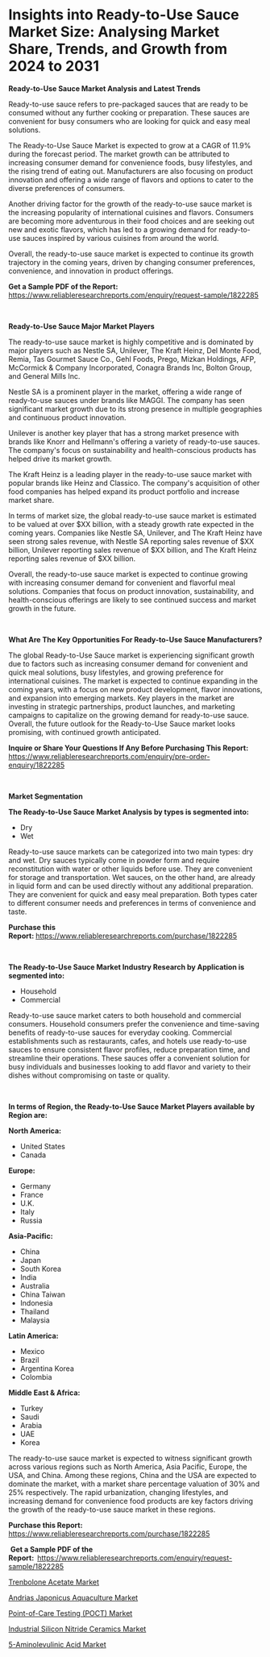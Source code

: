 <p><h1>Insights into Ready-to-Use Sauce Market Size: Analysing Market Share, Trends, and Growth from 2024 to 2031</h1></p><p><strong>Ready-to-Use Sauce Market Analysis and Latest Trends</strong></p>
<p><p>Ready-to-use sauce refers to pre-packaged sauces that are ready to be consumed without any further cooking or preparation. These sauces are convenient for busy consumers who are looking for quick and easy meal solutions.</p><p>The Ready-to-Use Sauce Market is expected to grow at a CAGR of 11.9% during the forecast period. The market growth can be attributed to increasing consumer demand for convenience foods, busy lifestyles, and the rising trend of eating out. Manufacturers are also focusing on product innovation and offering a wide range of flavors and options to cater to the diverse preferences of consumers.</p><p>Another driving factor for the growth of the ready-to-use sauce market is the increasing popularity of international cuisines and flavors. Consumers are becoming more adventurous in their food choices and are seeking out new and exotic flavors, which has led to a growing demand for ready-to-use sauces inspired by various cuisines from around the world.</p><p>Overall, the ready-to-use sauce market is expected to continue its growth trajectory in the coming years, driven by changing consumer preferences, convenience, and innovation in product offerings.</p></p>
<p><strong>Get a Sample PDF of the Report:&nbsp;</strong> <a href="https://www.reliableresearchreports.com/enquiry/request-sample/1822285">https://www.reliableresearchreports.com/enquiry/request-sample/1822285</a></p>
<p>&nbsp;</p>
<p><strong>Ready-to-Use Sauce Major Market Players</strong></p>
<p><p>The ready-to-use sauce market is highly competitive and is dominated by major players such as Nestle SA, Unilever, The Kraft Heinz, Del Monte Food, Remia, Tas Gourmet Sauce Co., Gehl Foods, Prego, Mizkan Holdings, AFP, McCormick & Company Incorporated, Conagra Brands Inc, Bolton Group, and General Mills Inc.</p><p>Nestle SA is a prominent player in the market, offering a wide range of ready-to-use sauces under brands like MAGGI. The company has seen significant market growth due to its strong presence in multiple geographies and continuous product innovation.</p><p>Unilever is another key player that has a strong market presence with brands like Knorr and Hellmann's offering a variety of ready-to-use sauces. The company's focus on sustainability and health-conscious products has helped drive its market growth.</p><p>The Kraft Heinz is a leading player in the ready-to-use sauce market with popular brands like Heinz and Classico. The company's acquisition of other food companies has helped expand its product portfolio and increase market share.</p><p>In terms of market size, the global ready-to-use sauce market is estimated to be valued at over $XX billion, with a steady growth rate expected in the coming years. Companies like Nestle SA, Unilever, and The Kraft Heinz have seen strong sales revenue, with Nestle SA reporting sales revenue of $XX billion, Unilever reporting sales revenue of $XX billion, and The Kraft Heinz reporting sales revenue of $XX billion.</p><p>Overall, the ready-to-use sauce market is expected to continue growing with increasing consumer demand for convenient and flavorful meal solutions. Companies that focus on product innovation, sustainability, and health-conscious offerings are likely to see continued success and market growth in the future.</p></p>
<p>&nbsp;</p>
<p><strong>What Are The Key Opportunities For Ready-to-Use Sauce Manufacturers?</strong></p>
<p><p>The global Ready-to-Use Sauce market is experiencing significant growth due to factors such as increasing consumer demand for convenient and quick meal solutions, busy lifestyles, and growing preference for international cuisines. The market is expected to continue expanding in the coming years, with a focus on new product development, flavor innovations, and expansion into emerging markets. Key players in the market are investing in strategic partnerships, product launches, and marketing campaigns to capitalize on the growing demand for ready-to-use sauce. Overall, the future outlook for the Ready-to-Use Sauce market looks promising, with continued growth anticipated.</p></p>
<p><strong>Inquire or Share Your Questions If Any Before Purchasing This Report:</strong> <a href="https://www.reliableresearchreports.com/enquiry/pre-order-enquiry/1822285">https://www.reliableresearchreports.com/enquiry/pre-order-enquiry/1822285</a></p>
<p>&nbsp;</p>
<p><strong>Market Segmentation</strong></p>
<p><strong>The Ready-to-Use Sauce Market Analysis by types is segmented into:</strong></p>
<p><ul><li>Dry</li><li>Wet</li></ul></p>
<p><p>Ready-to-use sauce markets can be categorized into two main types: dry and wet. Dry sauces typically come in powder form and require reconstitution with water or other liquids before use. They are convenient for storage and transportation. Wet sauces, on the other hand, are already in liquid form and can be used directly without any additional preparation. They are convenient for quick and easy meal preparation. Both types cater to different consumer needs and preferences in terms of convenience and taste.</p></p>
<p><strong>Purchase this Report:&nbsp;</strong><a href="https://www.reliableresearchreports.com/purchase/1822285">https://www.reliableresearchreports.com/purchase/1822285</a></p>
<p>&nbsp;</p>
<p><strong>The Ready-to-Use Sauce Market Industry Research by Application is segmented into:</strong></p>
<p><ul><li>Household</li><li>Commercial</li></ul></p>
<p><p>Ready-to-use sauce market caters to both household and commercial consumers. Household consumers prefer the convenience and time-saving benefits of ready-to-use sauces for everyday cooking. Commercial establishments such as restaurants, cafes, and hotels use ready-to-use sauces to ensure consistent flavor profiles, reduce preparation time, and streamline their operations. These sauces offer a convenient solution for busy individuals and businesses looking to add flavor and variety to their dishes without compromising on taste or quality.</p></p>
<p>&nbsp;</p>
<p><strong>In terms of Region, the Ready-to-Use Sauce Market Players available by Region are:</strong></p>
<p>
    <p> <strong> North America: </strong>
        <ul>
            <li>United States</li>
            <li>Canada</li>
        </ul>
        </p> 
    <p> <strong> Europe: </strong>
        <ul>
            <li>Germany</li>
            <li>France</li>
            <li>U.K.</li>
            <li>Italy</li>
            <li>Russia</li>
        </ul>
        </p> 
    <p> <strong> Asia-Pacific: </strong>
        <ul>
            <li>China</li>
            <li>Japan</li>
            <li>South Korea</li>
            <li>India</li>
            <li>Australia</li>
            <li>China Taiwan</li>
            <li>Indonesia</li>
            <li>Thailand</li>
            <li>Malaysia</li>
        </ul>
        </p> 
    <p> <strong> Latin America: </strong>
        <ul>
            <li>Mexico</li>
            <li>Brazil</li>
            <li>Argentina Korea</li>
            <li>Colombia</li>
        </ul>
        </p> 
    <p> <strong> Middle East & Africa: </strong>
        <ul>
            <li>Turkey</li>
            <li>Saudi</li>
            <li>Arabia</li>
            <li>UAE</li>
            <li>Korea</li>
        </ul>
    </p>
    </p>
<p><p>The ready-to-use sauce market is expected to witness significant growth across various regions such as North America, Asia Pacific, Europe, the USA, and China. Among these regions, China and the USA are expected to dominate the market, with a market share percentage valuation of 30% and 25% respectively. The rapid urbanization, changing lifestyles, and increasing demand for convenience food products are key factors driving the growth of the ready-to-use sauce market in these regions.</p></p>
<p><strong>Purchase this Report: </strong><a href="https://www.reliableresearchreports.com/purchase/1822285">https://www.reliableresearchreports.com/purchase/1822285</a></p>
<p>&nbsp;<strong>Get a Sample PDF of the Report:&nbsp;&nbsp;</strong><a href="https://www.reliableresearchreports.com/enquiry/request-sample/1822285">https://www.reliableresearchreports.com/enquiry/request-sample/1822285</a></p>
<p><strong></strong></p>
<p><p><a href="https://github.com/kufem1/Market-Research-Report-List-1/blob/main/trenbolone-acetate-market.md">Trenbolone Acetate Market</a></p><p><a href="https://github.com/gdfhhhj/Market-Research-Report-List-3/blob/main/andrias-japonicus-aquaculture-market.md">Andrias Japonicus Aquaculture Market</a></p><p><a href="https://github.com/kosella/Market-Research-Report-List-2/blob/main/point-of-care-testing-poct-market.md">Point-of-Care Testing (POCT) Market</a></p><p><a href="https://github.com/nathandecarvalho/Market-Research-Report-List-2/blob/main/industrial-silicon-nitride-ceramics-market.md">Industrial Silicon Nitride Ceramics Market</a></p><p><a href="https://github.com/julyju69/Market-Research-Report-List-2/blob/main/5-aminolevulinic-acid-market.md">5-Aminolevulinic Acid Market</a></p></p>